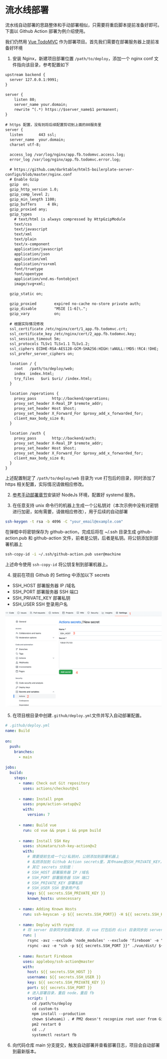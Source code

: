 # 流水线部署

流水线自动部署的思路整体和手动部署相似，只需要将重启脚本提前准备好即可。下面以 Github Action 部署为例介绍使用。

我们仍然用 [Vue TodoMVC](https://github.com/fireboomio/case-vue-todomvc) 作为部署项目。首先我们需要在部署服务器上提前准备好环境

1. 安装 Nginx，新建项目部署位置 `/path/to/deploy`，添加一个 nginx conf 文件指向该目录，参考配置如下

```nginx
upstream backend {
  server 127.0.0.1:9991;
}

server {
    listen 80;
    server_name your.domain;
    rewrite ^(.*) https://$server_name$1 permanent;
}

# https 配置，没有则将后续配置剪切到上面的80服务里
server {
  listen       443 ssl;
  server_name  your.domain;
  charset utf-8;

  access_log /var/log/nginx/app.fb.todomvc.access.log;
  error_log /var/log/nginx/app.fb.todomvc.error.log;

  # https://github.com/darktable/html5-boilerplate-server-configs/blob/master/nginx.conf
  # Enable Gzip
  gzip  on;
  gzip_http_version 1.0;
  gzip_comp_level 2;
  gzip_min_length 1100;
  gzip_buffers     4 8k;
  gzip_proxied any;
  gzip_types
    # text/html is always compressed by HttpGzipModule
    text/css
    text/javascript
    text/xml
    text/plain
    text/x-component
    application/javascript
    application/json
    application/xml
    application/rss+xml
    font/truetype
    font/opentype
    application/vnd.ms-fontobject
    image/svg+xml;

  gzip_static on;

  gzip_proxied        expired no-cache no-store private auth;
  gzip_disable        "MSIE [1-6]\.";
  gzip_vary           on;

  # 根据实际情况修改
  ssl_certificate /etc/nginx/cert/1_app.fb.todomvc.crt;
  ssl_certificate_key /etc/nginx/cert/2_app.fb.todomvc.key;
  ssl_session_timeout 5m;
  ssl_protocols TLSv1 TLSv1.1 TLSv1.2;
  ssl_ciphers ECDHE-RSA-AES128-GCM-SHA256:HIGH:!aNULL:!MD5:!RC4:!DHE;
  ssl_prefer_server_ciphers on;

  location / {
    root   /path/to/deploy/web;
    index  index.html;
    try_files   $uri $uri/ /index.html;
  }
  
  location /operations {
    proxy_pass       http://backend/operations;
    proxy_set_header X-Real_IP $remote_addr;
    proxy_set_header Host $host;
    proxy_set_header X_Forward_For $proxy_add_x_forwarded_for;
    client_max_body_size 0;
  }
  
  location /auth {
    proxy_pass       http://backend/auth;
    proxy_set_header X-Real_IP $remote_addr;
    proxy_set_header Host $host;
    proxy_set_header X_Forward_For $proxy_add_x_forwarded_for;
    client_max_body_size 0;
  }
}
```

上述配置制定了 `/path/to/deploy/web` 目录为 vue 打包后的目录，同时添加了 https 相关配置，实际情况请做相应修改。

2. [参考手动部署章节](./shou-dong-bu-shu.md)安装好 NodeJs 环境，配置好 systemd 服务。

3. 在任意支持 unix 命令行的机器上生成一个公私钥对（本次示例中没有对密钥进行加密，如有需要，请做相应修改），用于后续的自动部署

```sh
ssh-keygen -t rsa -b 4096 -C "your_email@example.com"
```

在弹框中将密钥保存为 github-action，完成后将在 ~/.ssh 目录生成 github-action.pub 和 github-action 文件，前者是公钥，后者是私钥。将公钥添加到部署机器上

```sh
ssh-copy-id -i ~/.ssh/github-action.pub user@machine
```

上述命令使用 `ssh-copy-id` 将公钥复制到部署机器上。

4. 提前在项目 Github 的 Setting 中添加以下 secrets

  - SSH_HOST 部署服务器 IP /域名
  - SSH_PORT 部署服务器 SSH 端口
  - SSH_PRIVATE_KEY 部署私钥
  - SSH_USER SSH 登录用户名

  ![](../assets/github-action-secrets.png)

5. 在项目根目录中创建`.github/deploy.yml`文件并写入自动部署配置。

```yaml
# .github/deploy.yml
name: Build

on:
  push:
    branches:
      - main

jobs:
  build:
    steps:
      - name: Check out Git repository
        uses: actions/checkout@v1

      - name: Install pnpm
        uses: pnpm/action-setup@v2
        with:
          version: 7
    
      - name: Build vue
        run: cd vue && pnpm i && pnpm build

      - name: Install SSH Key
        uses: shimataro/ssh-key-action@v2
        with:
          # 需要提前生成一个公/私钥对，公钥添加到部署机器上
          # 私钥添加到 Github Action secrets里，其中name是SSH_PRIVATE_KEY，value是私钥内容
          # 其它 secrets 分别是：
          # SSH_HOST 部署服务器 IP /域名
          # SSH_PORT 部署服务器 SSH 端口
          # SSH_PRIVATE_KEY 部署私钥
          # SSH_USER SSH 登录用户名
          key: ${{ secrets.SSH_PRIVATE_KEY }}
          known_hosts: unnecessary

      - name: Adding Known Hosts
        run: ssh-keyscan -p ${{ secrets.SSH_PORT}} -H ${{ secrets.SSH_HOST }}  >> ~/.ssh/known_hosts

      - name: Deploy with rsync
        # 将 server 目录同步到部署目录，将 vue 打包后的 dist 目录同步到 server 目录下的 web 文件夹
        run: |
          rsync -avz --exclude 'node_modules' --exclude 'fireboom' -e "ssh -p ${{ secrets.SSH_PORT }}" ./server/ ${{ secrets.SSH_USER }}@${{ secrets.SSH_HOST }}:/path/to/deploy/
          rsync -avz -e "ssh -p ${{ secrets.SSH_PORT }}" ./vue/dist/ ${{ secrets.SSH_USER }}@${{ secrets.SSH_HOST }}:/path/to/deploy/web

      - name: Restart Fireboom
        uses: appleboy/ssh-action@master
        with:
          host: ${{ secrets.SSH_HOST }}
          username: ${{ secrets.SSH_USER }}
          key: ${{ secrets.SSH_PRIVATE_KEY }}
          port: ${{ secrets.SSH_PORT }}
          # 进入部署目录，重启 node，重启 fb
          script: |
            cd /path/to/deploy
            cd custom-ts
            npm install --production
            chown $(whoami) . # PM2 doesn't recognize root user from Github Actions
            pm2 restart 0
            cd ../
            systemctl restart fb
```

6. 向代码仓库 main 分支提交，触发自动部署并查看部署日志，项目会自动部署到最新版本。
